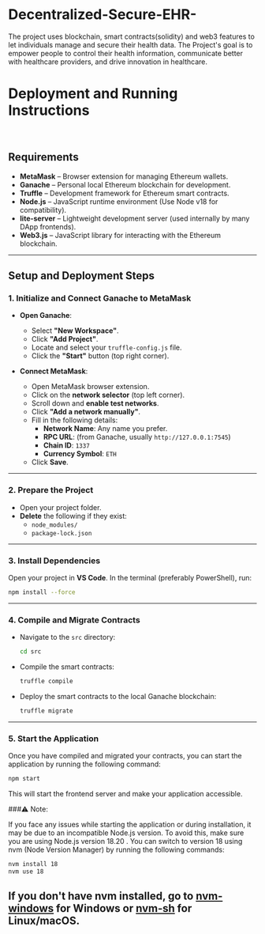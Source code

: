 # Decentralized-Secure-EHR-
The project uses blockchain, smart contracts(solidity) and web3 features to let individuals manage and secure their health data. The Project's goal is to empower people to control their health information, communicate better with healthcare providers, and drive innovation in healthcare.
# Deployment and Running Instructions

&nbsp;

## Requirements

- **MetaMask** – Browser extension for managing Ethereum wallets.
- **Ganache** – Personal local Ethereum blockchain for development.
- **Truffle** – Development framework for Ethereum smart contracts.
- **Node.js** – JavaScript runtime environment (Use Node v18 for compatibility).
- **lite-server** – Lightweight development server (used internally by many DApp frontends).
- **Web3.js** – JavaScript library for interacting with the Ethereum blockchain.

---

## Setup and Deployment Steps

### 1. Initialize and Connect Ganache to MetaMask

- **Open Ganache**:
  - Select **"New Workspace"**.
  - Click **"Add Project"**.
  - Locate and select your `truffle-config.js` file.
  - Click the **"Start"** button (top right corner).

- **Connect MetaMask**:
  - Open MetaMask browser extension.
  - Click on the **network selector** (top left corner).
  - Scroll down and **enable test networks**.
  - Click **"Add a network manually"**.
  - Fill in the following details:
    - **Network Name**: Any name you prefer.
    - **RPC URL**: (from Ganache, usually `http://127.0.0.1:7545`)
    - **Chain ID**: `1337`
    - **Currency Symbol**: `ETH`
  - Click **Save**.

---

### 2. Prepare the Project

- Open your project folder.
- **Delete** the following if they exist:
  - `node_modules/`
  - `package-lock.json`

---

### 3. Install Dependencies

Open your project in **VS Code**. In the terminal (preferably PowerShell), run:

```bash
npm install --force
```

---

### 4. Compile and Migrate Contracts

- Navigate to the `src` directory:

  ```bash
  cd src
  ```
- Compile the smart contracts:
  
  ```bash
  truffle compile
  ```
- Deploy the smart contracts to the local Ganache blockchain:

  ```bash
  truffle migrate
  ```
---
### 5. Start the Application

Once you have compiled and migrated your contracts, you can start the application by running the following command:

```bash
npm start
```
This will start the frontend server and make your application accessible.

###⚠️ Note: 

If you face any issues while starting the application or during installation, it may be due to an incompatible Node.js version.
To avoid this, make sure you are using Node.js version 18.20 . You can switch to version 18 using nvm (Node Version Manager) by running the following commands:

```bash
nvm install 18
nvm use 18
```
If you don't have nvm installed, go to [nvm-windows](https://github.com/coreybutler/nvm-windows) for Windows or [nvm-sh](https://github.com/nvm-sh/nvm) for Linux/macOS.
---

